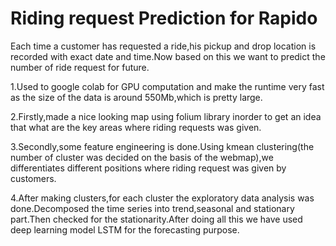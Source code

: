 # Riding request Prediction for Rapido
Each time a customer has requested a ride,his pickup and drop location is recorded with exact date and time.Now based on this we want to predict the number of ride request for future.

1.Used to google colab for GPU computation and make the runtime very fast as the size of the data is around 550Mb,which is pretty large.

2.Firstly,made a nice looking map using folium library inorder to get an idea that what are the key areas where riding requests was given.

3.Secondly,some feature engineering is done.Using kmean clustering(the number of cluster was decided on the basis of the webmap),we differentiates different positions where riding request was given by customers.

4.After making clusters,for each cluster the exploratory data analysis was done.Decomposed the time series into trend,seasonal and stationary part.Then checked for the stationarity.After doing all this we have used deep learning model LSTM for the forecasting purpose.
